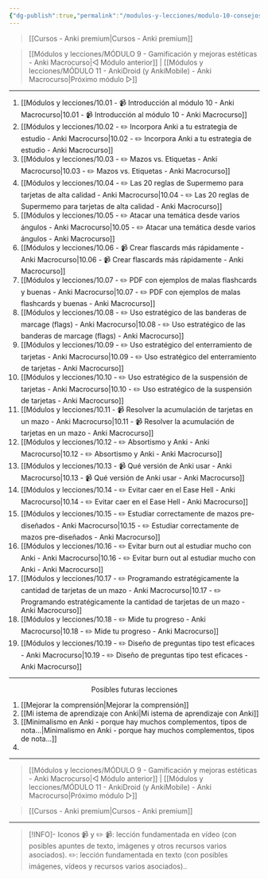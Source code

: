 ```yaml
---
{"dg-publish":true,"permalink":"/modulos-y-lecciones/modulo-10-consejos-sobre-el-aprendizaje-con-anki-anki-macrocurso/","noteIcon":"","updated":"2024-05-22T13:35:21.104+02:00"}
---
```



> [[Cursos - Anki premium\|Cursos - Anki premium]]

> [[Módulos y lecciones/MÓDULO 9 - Gamificación y mejoras estéticas - Anki Macrocurso\|◁ Módulo anterior]] | [[Módulos y lecciones/MÓDULO 11 - AnkiDroid (y AnkiMobile) - Anki Macrocurso\|Próximo módulo ▷]]

---

1. [[Módulos y lecciones/10.01 - 📹 Introducción al módulo 10 - Anki Macrocurso\|10.01 - 📹 Introducción al módulo 10 - Anki Macrocurso]]
2. [[Módulos y lecciones/10.02 - ✏️ Incorpora Anki a tu estrategia de estudio - Anki Macrocurso\|10.02 - ✏️ Incorpora Anki a tu estrategia de estudio - Anki Macrocurso]]
3. [[Módulos y lecciones/10.03 - ✏️ Mazos vs. Etiquetas - Anki Macrocurso\|10.03 - ✏️ Mazos vs. Etiquetas - Anki Macrocurso]]
4. [[Módulos y lecciones/10.04 - ✏️  Las 20 reglas de Supermemo para tarjetas de alta calidad - Anki Macrocurso\|10.04 - ✏️  Las 20 reglas de Supermemo para tarjetas de alta calidad - Anki Macrocurso]]
5. [[Módulos y lecciones/10.05 - ✏️ Atacar una temática desde varios ángulos - Anki Macrocurso\|10.05 - ✏️ Atacar una temática desde varios ángulos - Anki Macrocurso]]
6. [[Módulos y lecciones/10.06 - 📹 Crear flascards más rápidamente - Anki Macrocurso\|10.06 - 📹 Crear flascards más rápidamente - Anki Macrocurso]]
7. [[Módulos y lecciones/10.07 - ✏️ PDF con ejemplos de malas flashcards y buenas - Anki Macrocurso\|10.07 - ✏️ PDF con ejemplos de malas flashcards y buenas - Anki Macrocurso]]
8. [[Módulos y lecciones/10.08 - ✏️ Uso estratégico de las banderas de marcage (flags) - Anki Macrocurso\|10.08 - ✏️ Uso estratégico de las banderas de marcage (flags) - Anki Macrocurso]]
9. [[Módulos y lecciones/10.09 - ✏️ Uso estratégico del enterramiento de tarjetas - Anki Macrocurso\|10.09 - ✏️ Uso estratégico del enterramiento de tarjetas - Anki Macrocurso]]
10. [[Módulos y lecciones/10.10 - ✏️ Uso estratégico de la suspensión de tarjetas - Anki Macrocurso\|10.10 - ✏️ Uso estratégico de la suspensión de tarjetas - Anki Macrocurso]]
11. [[Módulos y lecciones/10.11 - 📹 Resolver la acumulación de tarjetas en un mazo - Anki Macrocurso\|10.11 - 📹 Resolver la acumulación de tarjetas en un mazo - Anki Macrocurso]]
12. [[Módulos y lecciones/10.12 - ✏️ Absortismo y Anki - Anki Macrocurso\|10.12 - ✏️ Absortismo y Anki - Anki Macrocurso]]
13. [[Módulos y lecciones/10.13 - 📹 Qué versión de Anki usar - Anki Macrocurso\|10.13 - 📹 Qué versión de Anki usar - Anki Macrocurso]]
14. [[Módulos y lecciones/10.14 - ✏️ Evitar caer en el Ease Hell - Anki Macrocurso\|10.14 - ✏️ Evitar caer en el Ease Hell - Anki Macrocurso]]
15. [[Módulos y lecciones/10.15 - ✏️ Estudiar correctamente de mazos pre-diseñados - Anki Macrocurso\|10.15 - ✏️ Estudiar correctamente de mazos pre-diseñados - Anki Macrocurso]]
16. [[Módulos y lecciones/10.16 - ✏️ Evitar burn out al estudiar mucho con Anki - Anki Macrocurso\|10.16 - ✏️ Evitar burn out al estudiar mucho con Anki - Anki Macrocurso]]
17. [[Módulos y lecciones/10.17 - ✏️ Programando estratégicamente la cantidad de tarjetas de un mazo - Anki Macrocurso\|10.17 - ✏️ Programando estratégicamente la cantidad de tarjetas de un mazo - Anki Macrocurso]]
18. [[Módulos y lecciones/10.18 - ✏️ Mide tu progreso - Anki Macrocurso\|10.18 - ✏️ Mide tu progreso - Anki Macrocurso]]
19. [[Módulos y lecciones/10.19 - ✏️ Diseño de preguntas tipo test eficaces - Anki Macrocurso\|10.19 - ✏️ Diseño de preguntas tipo test eficaces - Anki Macrocurso]]



---

<center>Posibles futuras lecciones</center>

1. [[Mejorar la comprensión\|Mejorar la comprensión]]
2. [[Mi istema de aprendizaje con Anki\|Mi istema de aprendizaje con Anki]]
3. [[Minimalismo en Anki - porque hay muchos complementos, tipos de nota...\|Minimalismo en Anki - porque hay muchos complementos, tipos de nota...]]
4. 

---

> [[Módulos y lecciones/MÓDULO 9 - Gamificación y mejoras estéticas - Anki Macrocurso\|◁ Módulo anterior]] | [[Módulos y lecciones/MÓDULO 11 - AnkiDroid (y AnkiMobile) - Anki Macrocurso\|Próximo módulo ▷]]

> [[Cursos - Anki premium\|Cursos - Anki premium]]

---

> [!INFO]- Iconos 📹 y ✏️
> 📹: lección fundamentada en vídeo (con posibles apuntes de texto, imágenes y otros recursos varios asociados).
> ✏️: lección fundamentada en texto (con posibles imágenes, vídeos y recursos varios asociados)..